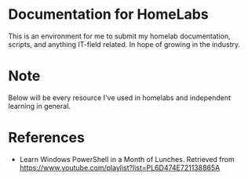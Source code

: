 # Documentation for HomeLabs

This is an environment for me to submit my homelab documentation, scripts, and anything IT-field related. In hope of growing in the industry.

# Note

Below will be every resource I've used in homelabs and independent learning in general.




# References

- Learn Windows PowerShell in a Month of Lunches. Retrieved from https://www.youtube.com/playlist?list=PL6D474E721138865A
